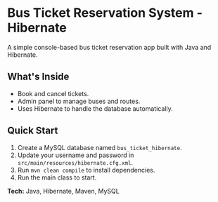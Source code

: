 # Bus Ticket Reservation System - Hibernate

A simple console-based bus ticket reservation app built with Java and Hibernate.

## What's Inside
- Book and cancel tickets.
- Admin panel to manage buses and routes.
- Uses Hibernate to handle the database automatically.

## Quick Start
1. Create a MySQL database named `bus_ticket_hibernate`.
2. Update your username and password in `src/main/resources/hibernate.cfg.xml`.
3. Run `mvn clean compile` to install dependencies.
4. Run the main class to start.

**Tech:** Java, Hibernate, Maven, MySQL
